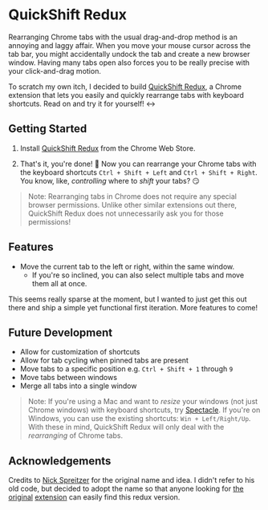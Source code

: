 # QuickShift Redux

Rearranging Chrome tabs with the usual drag-and-drop method is an annoying and laggy affair. When you move your mouse cursor across the tab bar, you might accidentally undock the tab and create a new browser window. Having many tabs open also forces you to be really precise with your click-and-drag motion.

To scratch my own itch, I decided to build [QuickShift Redux](https://chrome.google.com/webstore/detail/quickshift/daiohbdbfnmpbolhbpbngdjdjcbclikm/), a Chrome extension that lets you easily and quickly rearrange tabs with keyboard shortcuts. Read on and try it for yourself! :left_right_arrow:


## Getting Started

1. Install [QuickShift Redux](https://chrome.google.com/webstore/detail/quickshift/daiohbdbfnmpbolhbpbngdjdjcbclikm/) from the Chrome Web Store.

2. That's it, you're done! :tada: Now you can rearrange your Chrome tabs with the keyboard shortcuts `Ctrl + Shift + Left` and `Ctrl + Shift + Right`. You know, like, _controlling_ where to _shift_ your tabs? :smirk:

> Note: Rearranging tabs in Chrome does not require any special browser permissions. Unlike other similar extensions out there, QuickShift Redux does not unnecessarily ask you for those permissions!


## Features

- Move the current tab to the left or right, within the same window.
  - If you're so inclined, you can also select multiple tabs and move them all at once.

This seems really sparse at the moment, but I wanted to just get this out there and ship a simple yet functional first iteration. More features to come!


## Future Development
- Allow for customization of shortcuts
- Allow for tab cycling when pinned tabs are present
- Move tabs to a specific position e.g. `Ctrl + Shift + 1` through `9`
- Move tabs between windows
- Merge all tabs into a single window

> Note: If you're using a Mac and want to _resize_ your windows (not just Chrome windows) with keyboard shortcuts, try [Spectacle](https://www.spectacleapp.com). If you're on Windows, you can use the existing shortcuts: `Win + Left/Right/Up`. With these in mind, QuickShift Redux will only deal with the _rearranging_ of Chrome tabs.


## Acknowledgements

Credits to [Nick Spreitzer](https://github.com/refactorsaurusrex/QuickShiftForChrome) for the original name and idea. I didn't refer to his old code, but decided to adopt the name so that anyone looking for [the](https://lifehacker.com/5642713/quickshift-moves-tabs-between-chrome-windows-via-keyboard-shortcuts) [original](http://www.callingallgeeks.org/quickshift-for-google-chrome-makes-browsing-easier-faster/) [extension](http://www.addictivetips.com/internet-tips/add-customizable-keyboard-shortcuts-with-quickshift-for-chrome/) can easily find this redux version.
